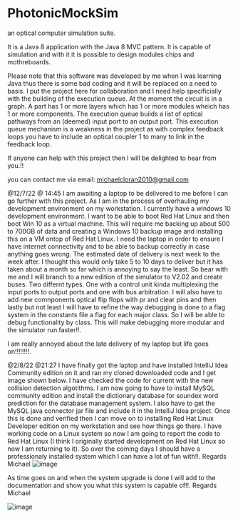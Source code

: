 # PhotonicMockSim
an optical computer simulation suite.

It is a Java 8 application with the Java 8 MVC pattern. It is capable of simulation and with it it is possible to design modules chips and mothreboards.

Please note that this software was developed by me when I was learning Java thus there is some bad coding and it will be replaced on a need to basis. I put the project 
here for collaboration and I need help specificially with the building of the execution queue. At the moment the circuit is in a graph. A part has 1 or more layers
which has 1 or more modules wheich has 1 or more components. The execution queue builds a list of optical pathways from an (deemed) input port to an output port. This
execution queue mechanism is a weakness in the project as with complex feedback loops you have to include an optical coupler 1 to many to link in the feedback loop.

If anyone can help with this project then I will be delighted to hear from you.!!

you can contact me via email: michaelcloran2010@gmail.com

@12/7/22 @ 14:45
I am awaiting a laptop to be delivered to me before I can go further with this project. As I am in the process of overhauling my development environment on my workstation. I currently have a windows 10 development environment. I want to be able to boot Red Hat Linux and then boot Win 10 as a virtual machine. This will require me backing up about 500 to 700GB of data and creating a Windows 10 backup image and installing this on a VM ontop of Red Hat Linux. I need the laptop in order to ensure I have internet connectivity and to be able to backup correctly in case anything goes wrong. The estimated date of delivery is next week to the week after. I thought this would only take 5 to 10 days to deliver but it has taken about a month so far which is annoying to say the least. So bear with me and I will branch to a new edition of the simulator to V2.02 and create buses. Two differnt types. One with a control unit kinda multiplexing the input ports to output ports and one with bus arbitration. I will also have to add new comnponents optical flip flops with pr and clear pins and then lastly but not least I will have to refine the way debugging is done to a flag system in the constants file a flag for each major class. So I will be able to debug functionality by class. This will make debugging more modular and the simulator run faster!!.

I am really annoyed about the late delivery of my laptop but life goes on!!!!!!!!.

@2/8/22 @21:27
I have finally got the laptop and have installed IntelliJ Idea Community edition on it and ran my cloned downloaded code and I get image shown below. I have checked the code for current with the new collision detection algotithms. I am now going to have to install MySQL community edition and install the dictionary database for soundex word prediction for the database management system. I also have to get the MySQL java connector jar file and include it in the IntelliJ Idea project. Once this is done and verified then I can move on to installing Red Hat Linux Developer edition on my workstation and see how things go there. I have working code on a Linux system so now I am going to report the code to Red Hat Linux (I think I originally started development on Red Hat Linux so now I am returning to it). So over the coming days I should have a professionaly installed system which I can have a lot of fun with!!.
Regards Michael
![image](https://user-images.githubusercontent.com/107754541/182467258-2d4a64a7-5bea-41b3-97b5-7426bbf0da98.png)


As time goes on and when the system upgrade is done I will add to the documentation and show you what this system is capable of!!.
Regards
Michael







![image](https://user-images.githubusercontent.com/107754541/174435515-2f15a520-4091-4cf4-bab6-ed286bf472c5.png)

